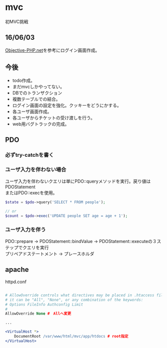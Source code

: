 # mvc

初MVC挑戦  

## 16/06/03
[Objective-PHP.net](http://www.objective-php.net/)を参考にログイン画面作成。

## 今後
- todo作成。
- まだmvcしかやってない。
- DBでのトランザクション
- 複数テーブルでの結合。
- ログイン画面の設定を強化。クッキーをどうにかする。
- 各ユーザ画面作成。
- 各ユーザからチケットの受け渡しを行う。
- web用バグトラックの完成。


## PDO 
### 必ずtry-catchを書く

### ユーザ入力を伴わない場合
ユーザ入力を伴わないクエリは単にPDO::queryメソッドを実行。戻り値はPDOStatement  
またはPDO::execを使用。  
```php
$state = $pdo->query('SELECT * FROM people');

// or
$count = $pdo->exec('UPDATE people SET age = age + 1');
```

### ユーザ入力を伴う
PDO::prepare -> PDOStatement::bindValue -> PDOStatement::executeの３ステップでクエリを実行  
プリペアドステートメント -> プレースホルダ  

## apache
httpd.conf
```apache

# AllowOverride controls what directives may be placed in .htaccess files.
# it can be "All", "None", or any combination of the keywords:
# Options FileInfo Authconfig Limit
#
AllowOverride None #　Allへ変更

...

<VirtualHost *>
    DocumentRoot /var/www/html/mvc/app/htdocs # root指定
</VirtualHost>

```